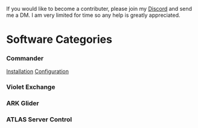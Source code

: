 <!-- TITLE: Home -->
<!-- SUBTITLE: This Wiki contains instructions on how to best utilize the software developed by SparcMX -->
If you would like to become a contributer, please join my [Discord](http://discord.gg/3EXA2MUv) and send me a DM.  I am very limited for time so any help is greatly appreciated.

# Software Categories
### Commander
[Installation](#)
[Configuration](#)

### Violet Exchange
### ARK Glider
### ATLAS Server Control
